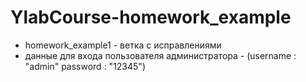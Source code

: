 # YlabCourse-homework_example

- homework_example1 - ветка с исправлениями
- данные для входа пользователя администратора - (username : "admin" password : "12345")
